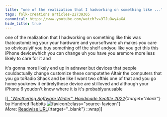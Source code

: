 ```yaml
---
title: "one of the realization that I hadworking on something like ..."
tags: folk-creations articles-22739365
canonical: https://www.youtube.com/watch?v=9TJuOwy4aGA
hide_title: true
---
```


one of the realization that I hadworking on something like this was thatcustomizing your your hardware and yoursoftware uh makes you care so obviouslyif you buy something off the shelf andyou like you get this this iPhone devicewhich you can change uh you have you aremore more less likely to care for it and

it's gonna more likely end up in adrawer but devices that people couldactually change customize these computethe Altair the computers that you go toRadio Shack and be like I want two ofthis one of that and you go home youknew it entirelythese device are stillloved and although your iPhone 6 youdon't know where it is it's probablyunusable


[[<cite>_["Weathering Software Winter", Handmade Seattle 2022](https://www.youtube.com/watch?v=9TJuOwy4aGA){:target="_blank"}_</cite> by Hundred Rabbits ![favicon](https://s2.googleusercontent.com/s2/favicons?domain=www.youtube.com){:class="source-favicon"}<br>
_More_: [Readwise URL](https://readwise.io/open/447045428){:target="_blank"}
::wrap]]